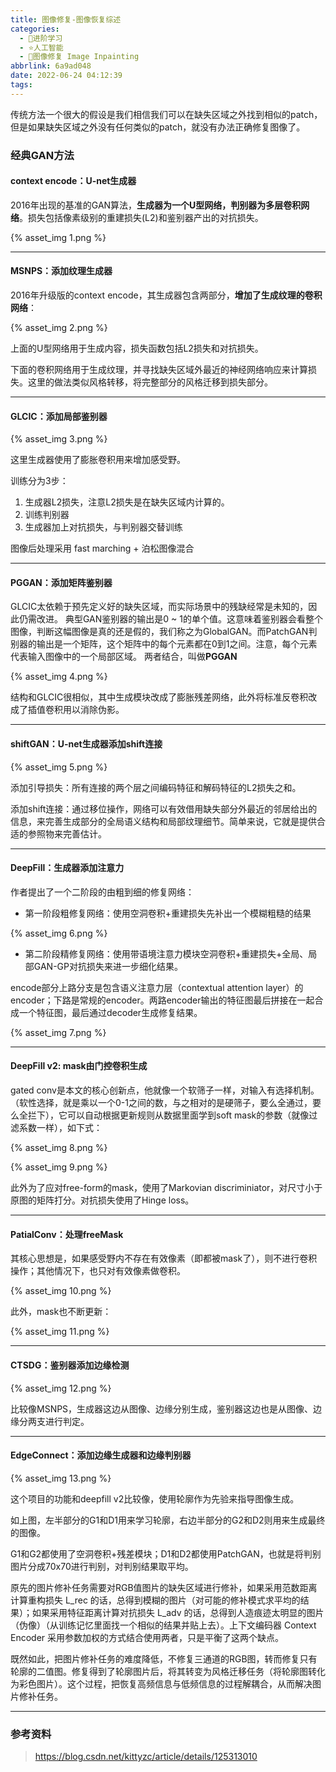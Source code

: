 ```yaml
---
title: 图像修复-图像恢复综述
categories:
  - 🌙进阶学习
  - ⭐人工智能
  - 💫图像修复 Image Inpainting
abbrlink: 6a9ad048
date: 2022-06-24 04:12:39
tags:
---
```


传统方法一个很大的假设是我们相信我们可以在缺失区域之外找到相似的patch，但是如果缺失区域之外没有任何类似的patch，就没有办法正确修复图像了。

### 经典GAN方法

#### context encode：U-net生成器

2016年出现的基准的GAN算法，**生成器为一个U型网络，判别器为多层卷积网络**。损失包括像素级别的重建损失(L2)和鉴别器产出的对抗损失。

{% asset_img 1.png %}

<!--more-->

***

#### MSNPS：添加纹理生成器

2016年升级版的context encode，其生成器包含两部分，**增加了生成纹理的卷积网络**：

{% asset_img 2.png %}

上面的U型网络用于生成内容，损失函数包括L2损失和对抗损失。

下面的卷积网络用于生成纹理，并寻找缺失区域外最近的神经网络响应来计算损失。这里的做法类似风格转移，将完整部分的风格迁移到损失部分。

***

#### GLCIC：添加局部鉴别器

{% asset_img 3.png %}

这里生成器使用了膨胀卷积用来增加感受野。

训练分为3步：
1. 生成器L2损失，注意L2损失是在缺失区域内计算的。
2. 训练判别器
3. 生成器加上对抗损失，与判别器交替训练

图像后处理采用 fast marching + 泊松图像混合

***

#### PGGAN：添加矩阵鉴别器

GLCIC太依赖于预先定义好的缺失区域，而实际场景中的残缺经常是未知的，因此仍需改进。
典型GAN鉴别器的输出是0 ~ 1的单个值。这意味着鉴别器会看整个图像，判断这幅图像是真的还是假的，我们称之为GlobalGAN。而PatchGAN判别器的输出是一个矩阵，这个矩阵中的每个元素都在0到1之间。注意，每个元素代表输入图像中的一个局部区域。
两者结合，叫做**PGGAN**

{% asset_img 4.png %}

结构和GLCIC很相似，其中生成模块改成了膨胀残差网络，此外将标准反卷积改成了插值卷积用以消除伪影。

***

#### shiftGAN：U-net生成器添加shift连接

{% asset_img 5.png %}

添加引导损失：所有连接的两个层之间编码特征和解码特征的L2损失之和。

添加shift连接：通过移位操作，网络可以有效借用缺失部分外最近的邻居给出的信息，来完善生成部分的全局语义结构和局部纹理细节。简单来说，它就是提供合适的参照物来完善估计。

***

#### DeepFill：生成器添加注意力

作者提出了一个二阶段的由粗到细的修复网络：

- 第一阶段粗修复网络：使用空洞卷积+重建损失先补出一个模糊粗糙的结果

{% asset_img 6.png %}

- 第二阶段精修复网络：使用带语境注意力模块空洞卷积+重建损失+全局、局部GAN-GP对抗损失来进一步细化结果。

encode部分上路分支是包含语义注意力层（contextual attention layer）的encoder；下路是常规的encoder。两路encoder输出的特征图最后拼接在一起合成一个特征图，最后通过decoder生成修复结果。

{% asset_img 7.png %}

***

#### DeepFill v2: mask由门控卷积生成

gated conv是本文的核心创新点，他就像一个软筛子一样，对输入有选择机制。（软性选择，就是乘以一个0-1之间的数，与之相对的是硬筛子，要么全通过，要么全拦下），它可以自动根据更新规则从数据里面学到soft mask的参数（就像过滤系数一样），如下式：

{% asset_img 8.png %}

{% asset_img 9.png %}

此外为了应对free-form的mask，使用了Markovian discriminiator，对尺寸小于原图的矩阵打分。对抗损失使用了Hinge loss。

***

#### PatialConv：处理freeMask

其核心思想是，如果感受野内不存在有效像素（即都被mask了），则不进行卷积操作；其他情况下，也只对有效像素做卷积。

{% asset_img 10.png %}

此外，mask也不断更新：

{% asset_img 11.png %}

***

#### CTSDG：鉴别器添加边缘检测

{% asset_img 12.png %}

比较像MSNPS，生成器这边从图像、边缘分别生成，鉴别器这边也是从图像、边缘分两支进行判定。

***

#### EdgeConnect：添加边缘生成器和边缘判别器

{% asset_img 13.png %}

这个项目的功能和deepfill v2比较像，使用轮廓作为先验来指导图像生成。

如上图，左半部分的G1和D1用来学习轮廓，右边半部分的G2和D2则用来生成最终的图像。

G1和G2都使用了空洞卷积+残差模块；D1和D2都使用PatchGAN，也就是将判别图片分成70x70进行判别，对判别结果取平均。

原先的图片修补任务需要对RGB值图片的缺失区域进行修补，如果采用范数距离计算重构损失 L_rec 的话，总得到模糊的图片（对可能的修补模式求平均的结果）；如果采用特征距离计算对抗损失 L_adv 的话，总得到人造痕迹太明显的图片（伪像）（从训练记忆里面找一个相似的结果并贴上去）。上下文编码器 Context Encoder 采用参数加权的方式结合使用两者，只是平衡了这两个缺点。

既然如此，把图片修补任务的难度降低，不修复三通道的RGB图，转而修复只有轮廓的二值图。修复得到了轮廓图片后，将其转变为风格迁移任务（将轮廓图转化为彩色图片）。这个过程，把恢复高频信息与低频信息的过程解耦合，从而解决图片修补任务。

***

### 参考资料

> <https://blog.csdn.net/kittyzc/article/details/125313010>
